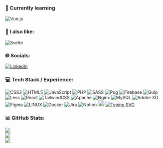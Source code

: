 ### 🔭 Currently learning

![Vue.js](https://img.shields.io/badge/vuejs-%2335495e.svg?style=flat&logo=vuedotjs&logoColor=%234FC08D)

### :purple_heart: I also like:

![Svelte](https://img.shields.io/badge/svelte-%23f1413d.svg?style=flat&logo=svelte&logoColor=white)


### 🌐 Socials:
[![LinkedIn](https://img.shields.io/badge/LinkedIn-%230077B5.svg?logo=linkedin&logoColor=white)](https://linkedin.com/in/vodolazskyi)

### 💻 Tech Stack / Experience:
![CSS3](https://img.shields.io/badge/css3-%231572B6.svg?style=flat&logo=css3&logoColor=white) ![HTML5](https://img.shields.io/badge/html5-%23E34F26.svg?style=flat&logo=html5&logoColor=white) ![JavaScript](https://img.shields.io/badge/javascript-%23323330.svg?style=flat&logo=javascript&logoColor=%23F7DF1E) ![PHP](https://img.shields.io/badge/php-%23777BB4.svg?style=flat&logo=php&logoColor=white) ![SASS](https://img.shields.io/badge/SASS-hotpink.svg?style=flat&logo=SASS&logoColor=white) ![Pug](https://img.shields.io/badge/Pug-FFF?style=flat&logo=pug&logoColor=A86454) ![Firebase](https://img.shields.io/badge/firebase-%23039BE5.svg?style=flat&logo=firebase) ![Gulp](https://img.shields.io/badge/GULP-%23CF4647.svg?style=flat&logo=gulp&logoColor=white) ![Less](https://img.shields.io/badge/less-2B4C80?style=flat&logo=less&logoColor=white) ![React](https://img.shields.io/badge/react-%2320232a.svg?style=flat&logo=react&logoColor=%2361DAFB) ![TailwindCSS](https://img.shields.io/badge/tailwindcss-%2338B2AC.svg?style=flat&logo=tailwind-css&logoColor=white) ![Apache](https://img.shields.io/badge/apache-%23D42029.svg?style=flat&logo=apache&logoColor=white) ![Nginx](https://img.shields.io/badge/nginx-%23009639.svg?style=flat&logo=nginx&logoColor=white) ![MySQL](https://img.shields.io/badge/mysql-%2300f.svg?style=flat&logo=mysql&logoColor=white) ![Adobe XD](https://img.shields.io/badge/Adobe%20XD-470137?style=flat&logo=Adobe%20XD&logoColor=#FF61F6) 	![Figma](https://img.shields.io/badge/figma-%23F24E1E.svg?style=flat&logo=figma&logoColor=white) ![LINUX](https://img.shields.io/badge/Linux-FCC624?style=flat&logo=linux&logoColor=black) ![Docker](https://img.shields.io/badge/docker-%230db7ed.svg?style=flat&logo=docker&logoColor=white) ![Jira](https://img.shields.io/badge/jira-%230A0FFF.svg?style=flat&logo=jira&logoColor=white) ![Notion](https://img.shields.io/badge/Notion-%23000000.svg?style=flat&logo=notion&logoColor=white) <img src="https://s1.wp.com/i/webclip.png" width="20" />
[![Typing SVG](https://readme-typing-svg.demolab.com?font=Segoe+UI&size=12&duration=1&pause=1000&color=FFFFFF&background=1E8CBE&center=true&vCenter=true&repeat=false&width=71&height=20&lines=Wordpress)](https://git.io/typing-svg)


### 📊 GitHub Stats:
![](https://github-readme-stats.vercel.app/api?username=ArkadiiVodolazskyi&theme=tokyonight&hide_border=true&include_all_commits=false&count_private=false)<br/>
![](https://github-readme-streak-stats.herokuapp.com/?user=ArkadiiVodolazskyi&theme=tokyonight&hide_border=true)<br/>
![](https://github-readme-stats.vercel.app/api/top-langs/?username=ArkadiiVodolazskyi&theme=tokyonight&hide_border=true&include_all_commits=false&count_private=false&layout=compact)
